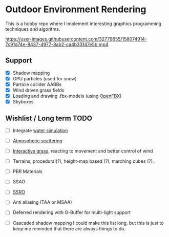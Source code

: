 # Outdoor Environment Rendering
This is a hobby repo where I implement interesting graphics programming techniques and algoritms.

https://user-images.githubusercontent.com/32779655/158074914-7c91d74e-8437-4977-8ab2-ca4b33147e5b.mp4

## Support
- [x] Shadow mapping  
- [x] GPU particles (used for snow) 
- [x] Particle collider AABBs 
- [x] Wind driven grass fields
- [x] Loading and drawing .fbx-models (using [OpenFBX](https://github.com/nem0/OpenFBX/blob/master/src/ofbx.h))
- [x] Skyboxes 

## Wishlist / Long term TODO
- [ ] Integrate [water simulation](https://github.com/raaavioli/WaterRendering)
- [ ] [Atmospheric scattering](https://developer.nvidia.com/gpugems/gpugems2/part-ii-shading-lighting-and-shadows/chapter-16-accurate-atmospheric-scattering)
- [ ] [Interactive grass](https://www.youtube.com/watch?v=MKX45_riWQA), reacting to movement and better control of wind 
- [ ] Terrains, procedural(?), height-map based (?), marching cubes (?).
- [ ] PBR Materials
- [ ] SSAO
- [ ] [SSRO](https://dl.acm.org/doi/10.1145/1667146.1667188)
- [ ] Anti aliasing (TAA or MSAA)
- [ ] Deferred rendering with G-Buffer for multi-light support
- [ ] Cascaded shadow mapping
I could make this list long, but this is just to keep me reminded that there are always things to do.


